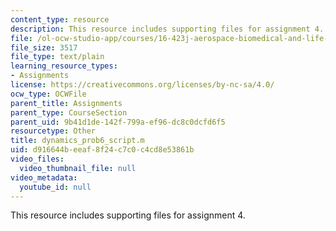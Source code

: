```yaml
---
content_type: resource
description: This resource includes supporting files for assignment 4.
file: /ol-ocw-studio-app/courses/16-423j-aerospace-biomedical-and-life-support-engineering-spring-2006/d916644beeaf8f24c7c0c4cd8e53861b_dynamics_prob6_script.m
file_size: 3517
file_type: text/plain
learning_resource_types:
- Assignments
license: https://creativecommons.org/licenses/by-nc-sa/4.0/
ocw_type: OCWFile
parent_title: Assignments
parent_type: CourseSection
parent_uid: 9b41d1de-142f-799a-ef96-dc8c0dcfd6f5
resourcetype: Other
title: dynamics_prob6_script.m
uid: d916644b-eeaf-8f24-c7c0-c4cd8e53861b
video_files:
  video_thumbnail_file: null
video_metadata:
  youtube_id: null
---
```

This resource includes supporting files for assignment 4.